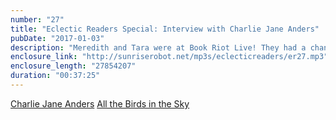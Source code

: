 ```yaml
---
number: "27"
title: "Eclectic Readers Special: Interview with Charlie Jane Anders"
pubDate: "2017-01-03"
description: "Meredith and Tara were at Book Riot Live! They had a chance to interview 3 authors. This episode is with Charlie Jane Anders author of All the Birds in the Sky."
enclosure_link: "http://sunriserobot.net/mp3s/eclecticreaders/er27.mp3"
enclosure_length: "27854207"
duration: "00:37:25"
---
```

[Charlie Jane Anders](http://charliejane.net/)
[All the Birds in the Sky](https://www.goodreads.com/book/show/25372801-all-the-birds-in-the-sky)
